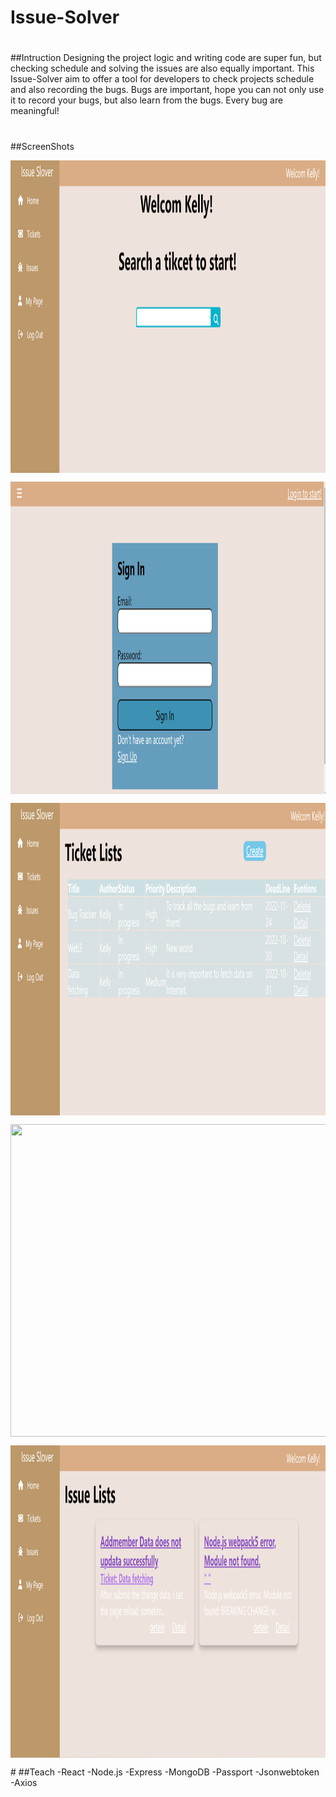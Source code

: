 # Issue-Solver
#
##Intruction
Designing the project logic and writing code are super fun, but checking schedule and solving the issues are also equally important.
This Issue-Solver aim to offer a tool for developers to check projects schedule and also recording the bugs. Bugs are important, hope you can not only use it to record your bugs, but also learn from the bugs. Every bug are meaningful!
#

##ScreenShots
<p><img align="center" src="https://github.com/CarmenXia/Issue-Solver/blob/master/pics/HomePage.png" width="800" height="500"/></p>
<p><img align="center" src="https://github.com/CarmenXia/Issue-Solver/blob/master/pics/Login.png" width="800" height="500"/></p>
<p><img align="center" src="https://github.com/CarmenXia/Issue-Solver/blob/master/pics/Ticket%20Lists.png" width="800" height="500"/></p>
<p><img align="center" src="https://github.com/CarmenXia/Issue-Solver/blob/master/pics/Create%20an%20issue.pngg" width="800" height="500"/></p>
<p><img align="center" src="https://github.com/CarmenXia/Issue-Solver/blob/master/pics/Issue%20Lists.png" width="800" height="500"/></p>
#
##Teach
-React
-Node.js
-Express
-MongoDB
-Passport
-Jsonwebtoken
-Axios


